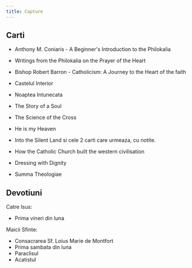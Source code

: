 ```yaml
---
title: Capture
---
```

## Carti

- Anthony M. Coniaris - A Beginner's Introduction to the Philokalia
- Writings from the Philokalia on the Prayer of the Heart
- Bishop Robert Barron - Catholicism: A Journey to the Heart of the faith
- Castelul Interior
- Noaptea Intunecata
- The Story of a Soul 
- The Science of the Cross
- He is my Heaven 

- Into the Silent Land si cele 2 carti care urmeaza, cu notite.

- How the Catholic Church built the western civilisation
- Dressing with Dignity

- Summa Theologiae

## Devotiuni

Catre Isus:
- Prima vineri din luna

Maicii Sfinte:
- Consacrarea Sf. Loius Marie de Montfort
- Prima sambata din luna
- Paraclisul
- Acatistul
